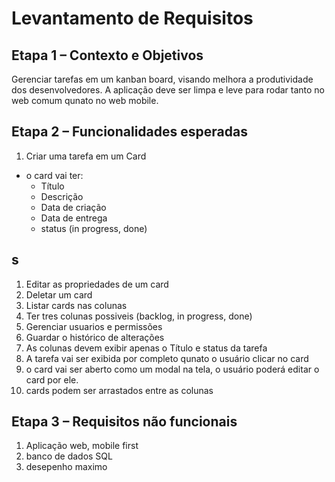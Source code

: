 # Levantamento de Requisitos

## Etapa 1 – Contexto e Objetivos

Gerenciar tarefas em um kanban board, visando melhora a produtividade dos desenvolvedores.
A aplicação deve ser limpa e leve para rodar tanto no web comum qunato no web mobile.

## Etapa 2 – Funcionalidades esperadas

1. Criar uma tarefa em um Card

- o card vai ter:
    - Título
    - Descrição
    - Data de criação
    - Data de entrega
    - status (in progress, done)

## s

1. Editar as propriedades de um card
2. Deletar um card
3. Listar cards nas colunas
4. Ter tres colunas possiveis (backlog, in progress, done)
5. Gerenciar usuarios e permissões
6. Guardar o histórico de alterações
7. As colunas devem exibir apenas o Título e status da tarefa
8. A tarefa vai ser exibida por completo qunato o usuário clicar no card
9. o card vai ser aberto como um modal na tela, o usuário poderá editar o card por ele.
10. cards podem ser arrastados entre as colunas

## Etapa 3 – Requisitos não funcionais

1. Aplicação web, mobile first
2. banco de dados SQL
3. desepenho maximo
